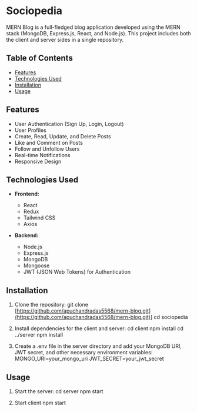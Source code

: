 # Sociopedia

MERN Blog is a full-fledged blog application developed using the MERN stack (MongoDB, Express.js, React, and Node.js). This project includes both the client and server sides in a single repository.

## Table of Contents

- [Features](#features)
- [Technologies Used](#technologies-used)
- [Installation](#installation)
- [Usage](#usage)


## Features

- User Authentication (Sign Up, Login, Logout)
- User Profiles
- Create, Read, Update, and Delete Posts
- Like and Comment on Posts
- Follow and Unfollow Users
- Real-time Notifications
- Responsive Design

## Technologies Used

- **Frontend:**
  - React
  - Redux
  - Tailwind CSS
  - Axios

- **Backend:**
  - Node.js
  - Express.js
  - MongoDB
  - Mongoose
  - JWT (JSON Web Tokens) for Authentication

## Installation

1. Clone the repository:
   git clone [https://github.com/apuchandradas5568/mern-blog.git](https://github.com/apuchandradas5568/mern-blog.git)]
   cd sociopedia

2. Install dependencies for the client and server:
    cd client
    npm install
    cd ../server
    npm install

3. Create a .env file in the server directory and add your MongoDB URI, JWT secret, and other necessary environment variables:
   MONGO_URI=your_mongo_uri
   JWT_SECRET=your_jwt_secret


## Usage
1. Start the server:
   cd server
   npm start
   
3. Start client
   npm start

